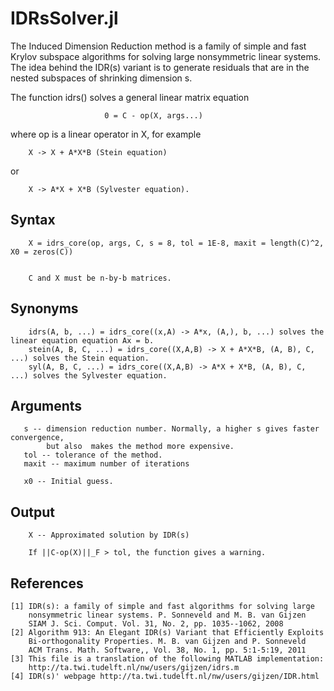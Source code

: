 IDRsSolver.jl
============================

The Induced Dimension Reduction method is a family of simple and fast Krylov
subspace algorithms for solving large nonsymmetric linear systems. The idea
behind the IDR(s) variant is to generate residuals that are in the nested
subspaces of shrinking dimension s. 

The function idrs() solves a general linear matrix equation

                         0 = C - op(X, args...) 
 
where op is a linear operator in X, for example 
        
        X -> X + A*X*B (Stein equation)

or

        X -> A*X + X*B (Sylvester equation).
        
                

Syntax
------

        X = idrs_core(op, args, C, s = 8, tol = 1E-8, maxit = length(C)^2, X0 = zeros(C)) 


        C and X must be n-by-b matrices. 

Synonyms
--------
        idrs(A, b, ...) = idrs_core((x,A) -> A*x, (A,), b, ...) solves the linear equation equation Ax = b.
        stein(A, B, C, ...) = idrs_core((X,A,B) -> X + A*X*B, (A, B), C, ...) solves the Stein equation.
        syl(A, B, C, ...) = idrs_core((X,A,B) -> A*X + X*B, (A, B), C, ...) solves the Sylvester equation.

Arguments
---------
       
       s -- dimension reduction number. Normally, a higher s gives faster convergence, 
            but also  makes the method more expensive.
       tol -- tolerance of the method.  
       maxit -- maximum number of iterations

       x0 -- Initial guess.
       
Output
------

        X -- Approximated solution by IDR(s)
        
        If ||C-op(X)||_F > tol, the function gives a warning.

    
References
----------

    [1] IDR(s): a family of simple and fast algorithms for solving large 
        nonsymmetric linear systems. P. Sonneveld and M. B. van Gijzen
        SIAM J. Sci. Comput. Vol. 31, No. 2, pp. 1035--1062, 2008 
    [2] Algorithm 913: An Elegant IDR(s) Variant that Efficiently Exploits 
        Bi-orthogonality Properties. M. B. van Gijzen and P. Sonneveld
        ACM Trans. Math. Software,, Vol. 38, No. 1, pp. 5:1-5:19, 2011
    [3] This file is a translation of the following MATLAB implementation:
        http://ta.twi.tudelft.nl/nw/users/gijzen/idrs.m
    [4] IDR(s)' webpage http://ta.twi.tudelft.nl/nw/users/gijzen/IDR.html
